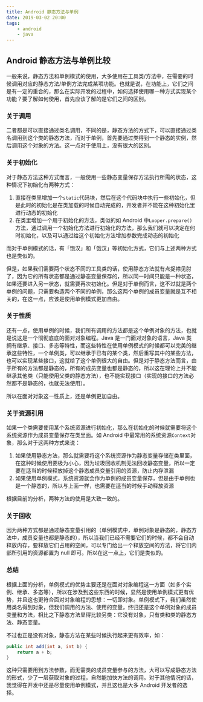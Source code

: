 ```yaml
---
title: Android 静态方法与单例
date: 2019-03-02 20:00
tags:
	- android
	- java
---
```




## Android 静态方法与单例比较

一般来说，静态方法和单例模式的使用，大多使用在工具类/方法中，在需要的时候调用对应的静态方法/单例方法完成某项功能。也就是说，在功能上，它们之间是有一定的重合的，那么在实际开发的过程中，如何选择使用哪一种方式实现某个功能？要了解如何使用，首先应该了解的是它们之间的区别。

### 关于调用

二者都是可以直接通过类名调用，不同的是，静态方法的方式下，可以直接通过类名调用到这个类的静态方法，而对于单例，首先要通过类得到一个静态的实例，然后调用这个对象的方法。这一点对于使用上，没有很大的区别。

### 关于初始化

对于静态方法这种方式而言，一般使用一些静态变量保存方法执行所需的状态，这种情况下初始化有两种方式：

1.  直接在类里增加一个`static`代码块，然后在这个代码块中执行一些初始化，但是此时的初始化是在类加载的时候自动完成的，开发者并不能在这种初始化里进行动态的初始化
2.  在类里增加一个用于初始化的方法，类似的如 Android 中`Looper.prepare()`方法，通过调用一个初始化方法进行初始化的方法，那么我们就可以决定在何时初始化，以及可以通过给这个初始化方法增加参数完成动态的初始化

而对于单例模式的话，有「饱汉」和「饿汉」等初始化方式，它们与上述两种方式也是类似的。

但是，如果我们需要两个状态不同的工具类的话，使用静态方法就有点捉襟见肘了，因为它的所有状态都是通过静态变量保存的，所以同一时间只能是一种状态，如果还要进入另一状态，就需要再次初始化。但是对于单例而言，这不过就是两个单例的问题，只需要构造两个不同的单例，那么这两个单例的成员变量就是互不相关的，在这一点，应该是使用单例模式更加自由。

### 关于性质

还有一点，使用单例的时候，我们所有调用的方法都是这个单例对象的方法，也就是说这是一个彻彻底底的面对对象编程。Java 是一门面对对象的语言，Java 类拥有继承、接口、多态等特性，而这些特性在使用单例模式的时候都可以完美的继承这些特性，一个单例类，可以继承于已有的某个类，然后重写其中的某些方法，也可以实现某些接口，这就给了这个单例很大的自由。但是对于静态方法而言，由于所有的方法都是静态的，所有的成员变量也都是静态的，所以这在理论上并不能继承其他类（只能使用父类的静态方法），也不能实现接口（实现的接口的方法必然都不是静态的，也就无法使用）。

所以在面对对象这一性质上，还是单例更加自由。

### 关于资源引用

如果一个类需要使用某个系统资源进行初始化，那么在初始化的时候就需要将这个系统资源作为成员变量保存在类里面。如 Android 中最常用的系统资源`Context`对象，那么对于这两种方式来说：

1.  如果使用静态方法，那么就需要将这个系统资源作为静态变量存储在类里面，在这种时候使用要极为小心，因为垃圾回收机制无法回收静态变量，所以一定要在适当的时候释放掉这个静态成员变量引用的资源，防止内存泄漏
2.  如果使用单例模式，系统资源就会作为单例的成员变量保存，但是由于单例也是一个静态的，所以与上面一样，也需要在适当的时候手动释放资源

根据目前的分析，两种方法的使用是大致一致的。

### 关于回收

因为两种方式都是通过静态变量引用的（单例模式中，单例对象是静态的，静态方法中，成员变量也都是静态的），所以当我们已经不需要它们的时候，都不会自动释放内存，要释放它们占用的空间，可以专门给出一个释放空间的方法，将它们内部所引用的资源都置为 null 即可。所以在这一点上，它们是类似的。

### 总结

根据上面的分析，单例模式的优势主要还是在面对对象编程这一方面（如多个实例、继承、多态等），所以在涉及到这些东西的时候，显然是使用单例模式更有优势，并且这也更符合面对对象编程的思想：一切即对象。单例模式下，我们虽然使用类名得到对象，但我们调用的方法、使用的变量，终归还是这个单例对象的成员变量和方法，相比之下静态方法显得比较另类：它没有对象，只有类和类的静态方法、静态变量。

不过也正是没有对象，静态方法在某些时候执行起来更有效率，如：

```java
public int add(int a, int b) {
    return a + b;
}
```

这种只需要用到方法参数，而无需类的成员变量参与的方法，大可以写成静态方法的形式，少了一层获取对象的过程，自然能加快方法的调用。对于其他情况的话，我觉得在开发中还是尽量使用单例模式，并且这也是大多 Android 开发者的选择。